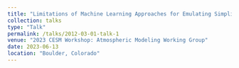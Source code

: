 ```yaml
---
title: "Limitations of Machine Learning Approaches for Emulating Simpli ed Physical Parameterizations in CAM6"
collection: talks
type: "Talk"
permalink: /talks/2012-03-01-talk-1
venue: "2023 CESM Workshop: Atmospheric Modeling Working Group"
date: 2023-06-13
location: "Boulder, Colorado"
---
```


